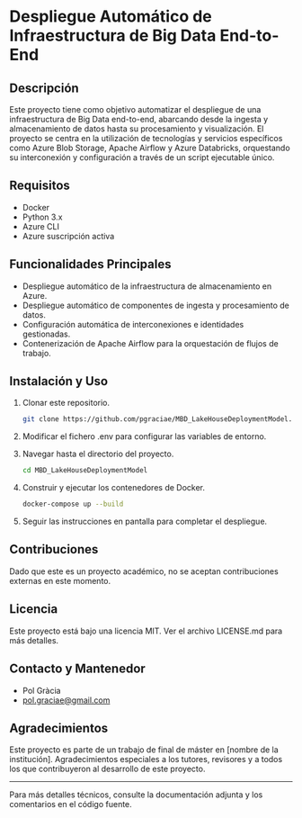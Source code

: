 # Despliegue Automático de Infraestructura de Big Data End-to-End

## Descripción

Este proyecto tiene como objetivo automatizar el despliegue de una infraestructura de Big Data end-to-end, abarcando desde la ingesta y almacenamiento de datos hasta su procesamiento y visualización. El proyecto se centra en la utilización de tecnologías y servicios específicos como Azure Blob Storage, Apache Airflow y Azure Databricks, orquestando su interconexión y configuración a través de un script ejecutable único.

## Requisitos

- Docker
- Python 3.x
- Azure CLI
- Azure suscripción activa

## Funcionalidades Principales

- Despliegue automático de la infraestructura de almacenamiento en Azure.
- Despliegue automático de componentes de ingesta y procesamiento de datos.
- Configuración automática de interconexiones e identidades gestionadas.
- Contenerización de Apache Airflow para la orquestación de flujos de trabajo.

## Instalación y Uso

1. Clonar este repositorio.
    ```bash
    git clone https://github.com/pgraciae/MBD_LakeHouseDeploymentModel.git
    ```
2. Modificar el fichero .env para configurar las variables de entorno.

3. Navegar hasta el directorio del proyecto.
    ```bash
    cd MBD_LakeHouseDeploymentModel
    ```

4. Construir y ejecutar los contenedores de Docker.
    ```bash
    docker-compose up --build
    ```

5. Seguir las instrucciones en pantalla para completar el despliegue.

## Contribuciones

Dado que este es un proyecto académico, no se aceptan contribuciones externas en este momento.

## Licencia

Este proyecto está bajo una licencia MIT. Ver el archivo LICENSE.md para más detalles.

## Contacto y Mantenedor

- Pol Gràcia
- pol.graciae@gmail.com


## Agradecimientos

Este proyecto es parte de un trabajo de final de máster en [nombre de la institución]. Agradecimientos especiales a los tutores, revisores y a todos los que contribuyeron al desarrollo de este proyecto. 

---

Para más detalles técnicos, consulte la documentación adjunta y los comentarios en el código fuente.
